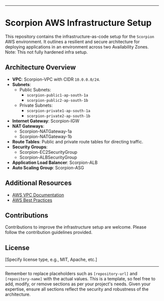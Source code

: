 
---

# Scorpion AWS Infrastructure Setup

This repository contains the infrastructure-as-code setup for the `Scorpion` AWS environment. It outlines a resilient and secure architecture for deploying applications in an environment across two Availability Zones.
Note: This not fully hardened infra setup.
## Architecture Overview

- **VPC**: Scorpion-VPC with CIDR `10.0.0.0/24`.
- **Subnets**:
  - Public Subnets: 
    - `scorpion-public1-ap-south-1a`
    - `scorpion-public2-ap-south-1b`
  - Private Subnets:
    - `scorpion-private1-ap-south-1a`
    - `scorpion-private2-ap-south-1b`
- **Internet Gateway**: Scorpion-IGW
- **NAT Gateways**: 
  - Scorpion-NATGateway-1a
  - Scorpion-NATGateway-1b
- **Route Tables**: Public and private route tables for directing traffic.
- **Security Groups**:
  - Scorpion-EC2SecurityGroup
  - Scorpion-ALBSecurityGroup
- **Application Load Balancer**: Scorpion-ALB
- **Auto Scaling Group**: Scorpion-ASG

## Additional Resources

- [AWS VPC Documentation](https://docs.aws.amazon.com/vpc/index.html)
- [AWS Best Practices](https://aws.amazon.com/architecture/best-practices/)

## Contributions

Contributions to improve the infrastructure setup are welcome. Please follow the contribution guidelines provided.

## License

[Specify license type, e.g., MIT, Apache, etc.]

---

Remember to replace placeholders such as `[repository-url]` and `[repository-name]` with the actual values. This is a template, so feel free to add, modify, or remove sections as per your project's needs. Given your expertise, ensure all sections reflect the security and robustness of the architecture.
